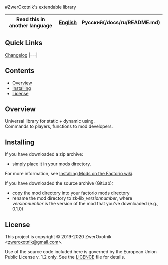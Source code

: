 #ZwerOxotnik's extendable library

Read this in another language | [English](/README.md) | Русский(/docs/ru/README.md)
|---|---|---|

## Quick Links

[Changelog](CHANGELOG.md)
|---|

## Contents

* [Overview](#overview)
* [Installing](#installing)
* [License](#license)

## Overview

Universal library for static + dynamic using.\
Commands to players, functions to mod developers.

## Installing

If you have downloaded a zip archive:

* simply place it in your mods directory.

For more information, see [Installing Mods on the Factorio wiki](https://wiki.factorio.com/index.php?title=Installing_Mods).

If you have downloaded the source archive (GitLab):

* copy the mod directory into your factorio mods directory
* rename the mod directory to zk-lib_*versionnumber*, where *versionnumber* is the version of the mod that you've downloaded (e.g., 0.1.0)

## License

This project is copyright © 2019-2020 ZwerOxotnik \<zweroxotnik@gmail.com\>.

Use of the source code included here is governed by the European Union Public License v. 1.2 only. See the [LICENCE](/LICENCE) file for details.

[homepage]: http://mods.factorio.com/mod/zk-lib
[Factorio]: https://factorio.com/
